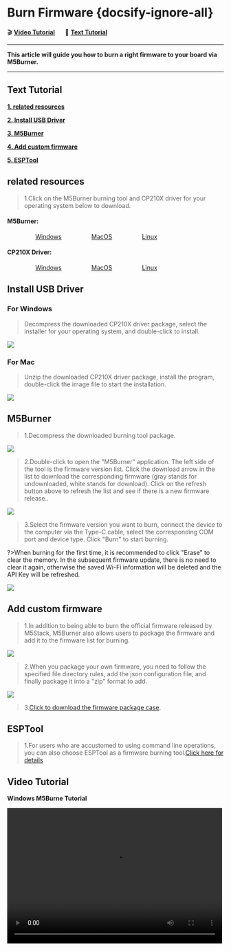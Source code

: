 # Burn Firmware  {docsify-ignore-all}

:clapper: **[Video Tutorial](#Video-Tutorial)**&nbsp;&nbsp;&nbsp;&nbsp;&nbsp;&nbsp;:memo: **[Text Tutorial](#Text-Tutorial)**

***

**This article will guide you how to burn a right firmware to your board via M5Burner.**

***

## Text Tutorial

**[1. related resources](#related-resources)**

**[2. Install USB Driver](#Install-USB-Driver)**

**[3. M5Burner](#M5Burner)**

**[4. Add custom firmware](#Add-custom-firmware)**

**[5. ESPTool](#ESPTool)**

## related resources

>1.Click on the M5Burner burning tool and CP210X driver for your operating system below to download.

<div class="link">
 <h4><span>M5Burner:</span></h4>
    <p>
    <a href="https://m5stack.oss-cn-shenzhen.aliyuncs.com/resource/software/M5Burner.zip" target="_blank" rel="noopener noreferrer"><img src="https://cdn.shopify.com/s/files/1/0056/7689/2250/files/windows_89cc6ea0-2a3c-4327-97e5-8f51f448c38b_icon.webp?v=1557026574" alt="">Windows</a>
    <a href="https://m5stack.oss-cn-shenzhen.aliyuncs.com/resource/software/M5Burner_MacOS.zip" target="_blank" rel="noopener noreferrer"><img src="https://cdn.shopify.com/s/files/1/0056/7689/2250/files/mac_large.webp?v=1557026570" alt="">MacOS</a>
    <a href="https://m5stack.oss-cn-shenzhen.aliyuncs.com/resource/software/M5Burner_Linux.zip" target="_blank" rel="noopener noreferrer"><img src="https://cdn.shopify.com/s/files/1/0056/7689/2250/files/linux_icon.webp?v=1557026584" alt="">Linux</a></p>

 <h4><span>CP210X Driver:</span></h4>
    <p>
    <a href="https://m5stack.oss-cn-shenzhen.aliyuncs.com/resource/drivers/CP210x_VCP_Windows.zip" target="_blank" rel="noopener noreferrer"><img src="https://cdn.shopify.com/s/files/1/0056/7689/2250/files/windows_89cc6ea0-2a3c-4327-97e5-8f51f448c38b_icon.webp?v=1557026574" alt="">Windows</a>
    <a href="https://m5stack.oss-cn-shenzhen.aliyuncs.com/resource/drivers/CP210x_VCP_MacOS.zip" target="_blank" rel="noopener noreferrer"><img src="https://cdn.shopify.com/s/files/1/0056/7689/2250/files/mac_large.webp?v=1557026570" alt="">MacOS</a>
    <a href="https://m5stack.oss-cn-shenzhen.aliyuncs.com/resource/drivers/CP210x_VCP_Linux.zip" target="_blank" rel="noopener noreferrer"><img src="https://cdn.shopify.com/s/files/1/0056/7689/2250/files/linux_icon.webp?v=1557026584" alt="">Linux</a>
    </p>
</div>

## Install USB Driver

### For Windows

>Decompress the downloaded CP210X driver package, select the installer for your operating system, and double-click to install.

<img src="assets/img/getting_started_pics/how_to_burn_firmware/M5Burner/CP210X_WIN.jpg">


### For Mac

>Unzip the downloaded CP210X driver package, install the program, double-click the image file to start the installation.

<img src="assets/img/getting_started_pics/how_to_burn_firmware/M5Burner/CP210X_MAC.webp">


## M5Burner

>1.Decompress the downloaded burning tool package.

<img src="assets/img/getting_started_pics/how_to_burn_firmware/M5Burner/M5Burner_01.jpg">

>2.Double-click to open the "M5Burner" application. The left side of the tool is the firmware version list. Click the download arrow in the list to download the corresponding firmware (gray stands for undownloaded, white stands for download).
>Click on the refresh button above to refresh the list and see if there is a new firmware release..

<img src="assets/img/getting_started_pics/how_to_burn_firmware/M5Burner/M5Burner_02.jpg">

>3.Select the firmware version you want to burn, connect the device to the computer via the Type-C cable, select the corresponding COM port and device type. Click "Burn" to start burning.

?>When burning for the first time, it is recommended to click "Erase" to clear the memory. In the subsequent firmware update, there is no need to clear it again, otherwise the saved Wi-Fi information will be deleted and the API Key will be refreshed.

<img src="assets/img/getting_started_pics/how_to_burn_firmware/M5Burner/M5Burner_03.jpg">


## Add custom firmware

>1.In addition to being able to burn the official firmware released by M5Stack, M5Burner also allows users to package the firmware and add it to the firmware list for burning.

<img src="assets/img/getting_started_pics/how_to_burn_firmware/M5Burner/M5Burner_04.jpg">


>2.When you package your own firmware, you need to follow the specified file directory rules, add the json configuration file, and finally package it into a "zip" format to add.

<img src="assets/img/getting_started_pics/how_to_burn_firmware/M5Burner/M5Burner_05.jpg">


>3.[Click to download the firmware package case](https://m5stack.oss-cn-shenzhen.aliyuncs.com/resource/docs/demo-firmware.zip).



## ESPTool

>1.For users who are accustomed to using command line operations, you can also choose ESPTool as a firmware burning tool.[Click here for details](https://github.com/espressif/esptool)


## Video Tutorial

**Windows M5Burne Tutorial**

<video width="500" height="315" controls>
    <source src="https://m5stack.oss-cn-shenzhen.aliyuncs.com/video/%E6%95%99%E7%A8%8B/Firmware%20Upgrade/A1%20-%20Firmware%20Upgrade.mp4" type="video/mp4">
</video>

<style>

.link a{

    padding-left: 13%;

}

</style>